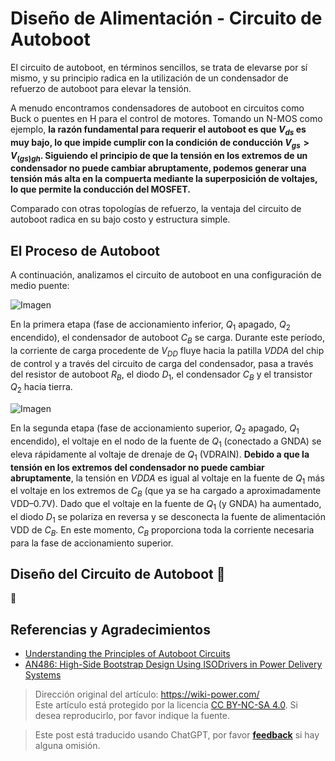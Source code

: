 # Diseño de Alimentación - Circuito de Autoboot

El circuito de autoboot, en términos sencillos, se trata de elevarse por sí mismo, y su principio radica en la utilización de un condensador de refuerzo de autoboot para elevar la tensión.

A menudo encontramos condensadores de autoboot en circuitos como Buck o puentes en H para el control de motores. Tomando un N-MOS como ejemplo, **la razón fundamental para requerir el autoboot es que $V_{ds}$ es muy bajo, lo que impide cumplir con la condición de conducción $V_{gs}>V_{(gs)gh}$. Siguiendo el principio de que la tensión en los extremos de un condensador no puede cambiar abruptamente, podemos generar una tensión más alta en la compuerta mediante la superposición de voltajes, lo que permite la conducción del MOSFET.**

Comparado con otras topologías de refuerzo, la ventaja del circuito de autoboot radica en su bajo costo y estructura simple.

## El Proceso de Autoboot

A continuación, analizamos el circuito de autoboot en una configuración de medio puente:

![Imagen](https://img.wiki-power.com/d/wiki-media/img/20211221151809.png)

En la primera etapa (fase de accionamiento inferior, $Q_1$ apagado, $Q_2$ encendido), el condensador de autoboot $C_B$ se carga. Durante este período, la corriente de carga procedente de $V_{DD}$ fluye hacia la patilla $VDDA$ del chip de control y a través del circuito de carga del condensador, pasa a través del resistor de autoboot $R_B$, el diodo $D_1$, el condensador $C_B$ y el transistor $Q_2$ hacia tierra.

![Imagen](https://img.wiki-power.com/d/wiki-media/img/20211221164719.png)

En la segunda etapa (fase de accionamiento superior, $Q_2$ apagado, $Q_1$ encendido), el voltaje en el nodo de la fuente de $Q_1$ (conectado a GNDA) se eleva rápidamente al voltaje de drenaje de $Q_1$ (VDRAIN). **Debido a que la tensión en los extremos del condensador no puede cambiar abruptamente**, la tensión en $VDDA$ es igual al voltaje en la fuente de $Q_1$ más el voltaje en los extremos de $C_B$ (que ya se ha cargado a aproximadamente VDD–0.7V). Dado que el voltaje en la fuente de $Q_1$ (y GNDA) ha aumentado, el diodo $D_1$ se polariza en reversa y se desconecta la fuente de alimentación VDD de $C_B$. En este momento, $C_B$ proporciona toda la corriente necesaria para la fase de accionamiento superior.

## Diseño del Circuito de Autoboot 🚧

🚧

## Referencias y Agradecimientos

- [Understanding the Principles of Autoboot Circuits](https://mp.weixin.qq.com/s/ycmthR0131WvkypGJIz7xg)
- [AN486: High-Side Bootstrap Design Using ISODrivers in Power Delivery Systems](https://www.skyworksinc.com/-/media/SkyWorks/SL/documents/public/application-notes/AN486.pdf)

> Dirección original del artículo: <https://wiki-power.com/>  
> Este artículo está protegido por la licencia [CC BY-NC-SA 4.0](https://creativecommons.org/licenses/by/4.0/deed.zh). Si desea reproducirlo, por favor indique la fuente.

> Este post está traducido usando ChatGPT, por favor [**feedback**](https://github.com/linyuxuanlin/Wiki_MkDocs/issues/new) si hay alguna omisión.